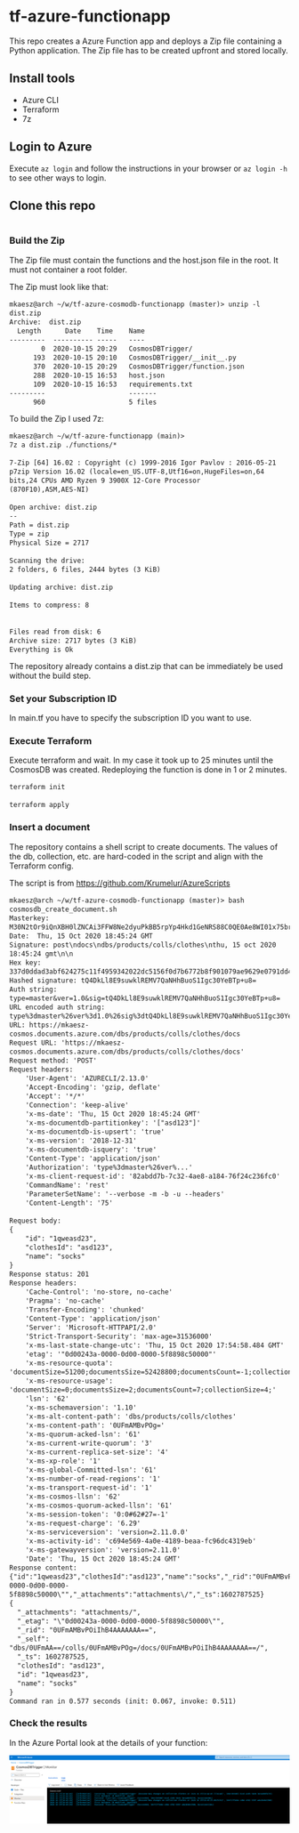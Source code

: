 # tf-azure-functionapp

This repo creates a Azure Function app and deploys a Zip file containing a Python application. The Zip file has to be created upfront and stored locally.

## Install tools

* Azure CLI
* Terraform
* 7z

## Login to Azure

Execute ```az login``` and follow the instructions in your browser or ```az login -h``` to see other ways to login.

## Clone this repo

```

```
### Build the Zip

The Zip file must contain the functions and the host.json file in the root. It must not container a root folder.

The Zip must look like that:
```
mkaesz@arch ~/w/tf-azure-cosmodb-functionapp (master)> unzip -l dist.zip
Archive:  dist.zip
  Length      Date    Time    Name
---------  ---------- -----   ----
        0  2020-10-15 20:29   CosmosDBTrigger/
      193  2020-10-15 20:10   CosmosDBTrigger/__init__.py
      370  2020-10-15 20:29   CosmosDBTrigger/function.json
      288  2020-10-15 16:53   host.json
      109  2020-10-15 16:53   requirements.txt
---------                     -------
      960                     5 files

```

To build the Zip I used 7z:
```
mkaesz@arch ~/w/tf-azure-functionapp (main)> 
7z a dist.zip ./functions/*

7-Zip [64] 16.02 : Copyright (c) 1999-2016 Igor Pavlov : 2016-05-21
p7zip Version 16.02 (locale=en_US.UTF-8,Utf16=on,HugeFiles=on,64 bits,24 CPUs AMD Ryzen 9 3900X 12-Core Processor             (870F10),ASM,AES-NI)

Open archive: dist.zip
--
Path = dist.zip
Type = zip
Physical Size = 2717

Scanning the drive:
2 folders, 6 files, 2444 bytes (3 KiB)

Updating archive: dist.zip

Items to compress: 8

    
Files read from disk: 6
Archive size: 2717 bytes (3 KiB)
Everything is Ok
```

The repository already contains a dist.zip that can be immediately be used without the build step.

### Set your Subscription ID

In main.tf you have to specify the subscription ID you want to use.

### Execute Terraform

Execute terraform and wait. In my case it took up to 25 minutes until the CosmosDB was created. Redeploying the function is done in 1 or 2 minutes.

```
terraform init

terraform apply

```

### Insert a document

The repository contains a shell script to create documents. The values of the db, collection, etc. are hard-coded in the script and align with the Terraform config.

The script is from https://github.com/Krumelur/AzureScripts

```
mkaesz@arch ~/w/tf-azure-cosmodb-functionapp (master)> bash cosmosdb_create_document.sh
Masterkey: M30N2tOr9iQnXBH0lZNCAi3FFW8Ne2dyuPkBB5rpYp4Hkd1GeNRS88C0QE0Ae8WI01x75brre8U2UKtFdL9K5g==
Date:  Thu, 15 Oct 2020 18:45:24 GMT
Signature: post\ndocs\ndbs/products/colls/clothes\nthu, 15 oct 2020 18:45:24 gmt\n\n
Hex key:  337d0ddad3abf624275c11f4959342022dc5156f0d7b6772b8f901079ae9629e0791dd4678d452f3c0b4404d007bc588d35c7be5baeb7bc53650ab4574bf4ae6
Hashed signature: tQ4DkLl8E9suwklREMV7QaNHhBuoS1Igc30YeBTp+u8=
Auth string: type=master&ver=1.0&sig=tQ4DkLl8E9suwklREMV7QaNHhBuoS1Igc30YeBTp+u8=
URL encoded auth string: type%3dmaster%26ver%3d1.0%26sig%3dtQ4DkLl8E9suwklREMV7QaNHhBuoS1Igc30YeBTp%2bu8%3d
URL: https://mkaesz-cosmos.documents.azure.com/dbs/products/colls/clothes/docs
Request URL: 'https://mkaesz-cosmos.documents.azure.com/dbs/products/colls/clothes/docs'
Request method: 'POST'
Request headers:
    'User-Agent': 'AZURECLI/2.13.0'
    'Accept-Encoding': 'gzip, deflate'
    'Accept': '*/*'
    'Connection': 'keep-alive'
    'x-ms-date': 'Thu, 15 Oct 2020 18:45:24 GMT'
    'x-ms-documentdb-partitionkey': '["asd123"]'
    'x-ms-documentdb-is-upsert': 'true'
    'x-ms-version': '2018-12-31'
    'x-ms-documentdb-isquery': 'true'
    'Content-Type': 'application/json'
    'Authorization': 'type%3dmaster%26ver%...'
    'x-ms-client-request-id': '82abdd7b-7c32-4ae8-a184-76f24c236fc0'
    'CommandName': 'rest'
    'ParameterSetName': '--verbose -m -b -u --headers'
    'Content-Length': '75'

Request body:
{  
    "id": "1qweasd23",
    "clothesId": "asd123",
    "name": "socks"
}
Response status: 201
Response headers:
    'Cache-Control': 'no-store, no-cache'
    'Pragma': 'no-cache'
    'Transfer-Encoding': 'chunked'
    'Content-Type': 'application/json'
    'Server': 'Microsoft-HTTPAPI/2.0'
    'Strict-Transport-Security': 'max-age=31536000'
    'x-ms-last-state-change-utc': 'Thu, 15 Oct 2020 17:54:58.484 GMT'
    'etag': '"0d00243a-0000-0d00-0000-5f8898c50000"'
    'x-ms-resource-quota': 'documentSize=51200;documentsSize=52428800;documentsCount=-1;collectionSize=52428800;'
    'x-ms-resource-usage': 'documentSize=0;documentsSize=2;documentsCount=7;collectionSize=4;'
    'lsn': '62'
    'x-ms-schemaversion': '1.10'
    'x-ms-alt-content-path': 'dbs/products/colls/clothes'
    'x-ms-content-path': '0UFmAMBvPOg='
    'x-ms-quorum-acked-lsn': '61'
    'x-ms-current-write-quorum': '3'
    'x-ms-current-replica-set-size': '4'
    'x-ms-xp-role': '1'
    'x-ms-global-Committed-lsn': '61'
    'x-ms-number-of-read-regions': '1'
    'x-ms-transport-request-id': '1'
    'x-ms-cosmos-llsn': '62'
    'x-ms-cosmos-quorum-acked-llsn': '61'
    'x-ms-session-token': '0:0#62#27=-1'
    'x-ms-request-charge': '6.29'
    'x-ms-serviceversion': 'version=2.11.0.0'
    'x-ms-activity-id': 'c694e569-4a0e-4189-beaa-fc96dc4319eb'
    'x-ms-gatewayversion': 'version=2.11.0'
    'Date': 'Thu, 15 Oct 2020 18:45:24 GMT'
Response content:
{"id":"1qweasd23","clothesId":"asd123","name":"socks","_rid":"0UFmAMBvPOiIhB4AAAAAAA==","_self":"dbs\/0UFmAA==\/colls\/0UFmAMBvPOg=\/docs\/0UFmAMBvPOiIhB4AAAAAAA==\/","_etag":"\"0d00243a-0000-0d00-0000-5f8898c50000\"","_attachments":"attachments\/","_ts":1602787525}
{
  "_attachments": "attachments/",
  "_etag": "\"0d00243a-0000-0d00-0000-5f8898c50000\"",
  "_rid": "0UFmAMBvPOiIhB4AAAAAAA==",
  "_self": "dbs/0UFmAA==/colls/0UFmAMBvPOg=/docs/0UFmAMBvPOiIhB4AAAAAAA==/",
  "_ts": 1602787525,
  "clothesId": "asd123",
  "id": "1qweasd23",
  "name": "socks"
}
Command ran in 0.577 seconds (init: 0.067, invoke: 0.511)
```

### Check the results

In the Azure Portal look at the details of your function:

![Screenshot](/images/screenshot-logs.png)

